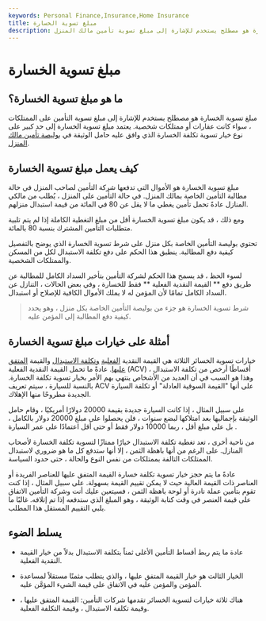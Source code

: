 ```yaml
---
keywords: Personal Finance,Insurance,Home Insurance
title: مبلغ تسوية الخسارة
description: مبلغ تسوية الخسارة هو مصطلح يستخدم للإشارة إلى مبلغ تسوية تأمين مالك المنزل.
---
```


# مبلغ تسوية الخسارة
## ما هو مبلغ تسوية الخسارة؟

مبلغ تسوية الخسارة هو مصطلح يستخدم للإشارة إلى مبلغ تسوية التأمين على الممتلكات ، سواء كانت عقارات أو ممتلكات شخصية. يعتمد مبلغ تسوية الخسارة إلى حد كبير على نوع خيار تسوية تكلفة الخسارة الذي وافق عليه حامل الوثيقة في [بوليصة تأمين مالك المنزل](/homeowners-insurance).

## كيف يعمل مبلغ تسوية الخسارة

مبلغ تسوية الخسارة هو الأموال التي تدفعها شركة التأمين لصاحب المنزل في حالة مطالبة التأمين الخاصة بمالك المنزل. في حالة التأمين على المنزل ، يُطلب من مالكي المنازل عادةً تحمل تأمين يغطي ما لا يقل عن 80 في المائة من قيمة استبدال منزلهم.

ومع ذلك ، قد يكون مبلغ تسوية الخسارة أقل من مبلغ التغطية الكاملة إذا لم يتم تلبية متطلبات التأمين المشترك بنسبة 80 بالمائة.

تحتوي بوليصة التأمين الخاصة بكل منزل على شرط تسوية الخسارة الذي يوضح بالتفصيل كيفية دفع المطالبة. ينطبق هذا الحكم على دفع تكلفة الاستبدال لكل من المسكن والممتلكات الشخصية.

لسوء الحظ ، قد يسمح هذا الحكم لشركة التأمين بتأخير السداد الكامل للمطالبة عن طريق دفع ** القيمة النقدية الفعلية ** فقط للخسارة ، وفي بعض الحالات ، التنازل عن السداد الكامل تمامًا لأن المؤمن له لا يملك الأموال الكافية للإصلاح أو استبدال.

> شرط تسوية الخسارة هو جزء من بوليصة التأمين الخاصة بكل منزل ، وهو يحدد كيفية دفع المطالبة إلى المؤمن عليه.

>

## أمثلة على خيارات مبلغ تسوية الخسارة

خيارات تسوية الخسائر الثلاثة هي القيمة النقدية [الفعلية](/actual-cash-value) [وتكلفة الاستبدال](/replacementcost) والقيمة [المتفق عليها](/agreed-amount-clause). عادةً ما تحمل القيمة النقدية الفعلية (ACV) أقساطًا أرخص من تكلفة الاستبدال ، وهذا هو السبب في أن العديد من الأشخاص ينتهي بهم الأمر بخيار تسوية تكلفة الخسارة. بالنسبة للسيارة ، سيتم تعريف ACV على أنها "القيمة السوقية العادلة" أو تكلفة السيارة الجديدة مطروحًا منها الإهلاك.

على سبيل المثال ، إذا كانت السيارة جديدة بقيمة 20000 دولارًا أمريكيًا ، وقام حامل الوثيقة بإجماليها بعد امتلاكها لبضع سنوات ، فلن يحصلوا على مبلغ 20000 دولار بالكامل ، بل على مبلغ أقل ، ربما 10000 دولار فقط أو حتى أقل اعتمادًا على عمر السيارة .

من ناحية أخرى ، تعد تغطية تكلفة الاستبدال خيارًا ممتازًا لتسوية تكلفة الخسارة لأصحاب المنازل. على الرغم من أنها باهظة الثمن ، إلا أنها ستدفع كل ما هو ضروري لاستبدال الممتلكات التالفة بممتلكات من نفس النوع والحالة ، حتى حدود السياسة.

عادةً ما يتم حجز خيار تسوية تكلفة خسارة القيمة المتفق عليها للعناصر الفريدة أو العناصر ذات القيمة العالية حيث لا يمكن تقييم القيمة بسهولة. على سبيل المثال ، إذا كنت تقوم بتأمين عملة نادرة أو لوحة باهظة الثمن ، فسيتعين عليك أنت وشركة التأمين الاتفاق على قيمة العنصر في وقت كتابة الوثيقة ، وهو المبلغ الذي ستدفعه إذا تم إتلافه. غالبًا ما يلبي التقييم المستقل هذا المطلب.

## يسلط الضوء

- عادة ما يتم ربط أقساط التأمين الأغلى ثمناً بتكلفة الاستبدال بدلاً من خيار القيمة النقدية الفعلية.

- الخيار الثالث هو خيار القيمة المتفق عليها ، والذي يتطلب مثمنًا مستقلاً لمساعدة المؤمن والمؤمن عليه في الاتفاق على قيمة الشيء المؤمَّن عليه.

- هناك ثلاثة خيارات لتسوية الخسائر تقدمها شركات التأمين: القيمة المتفق عليها ، وقيمة تكلفة الاستبدال ، وقيمة التكلفة الفعلية.


